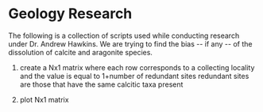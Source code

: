 # Geology Research
The following is a collection of scripts used while conducting research under Dr.
Andrew Hawkins. We are trying to find the bias -- if any -- of the dissolution of
calcite and aragonite species.

1. create a Nx1 matrix where each row corresponds to a collecting locality and
the value is equal to 1+number of redundant sites
redundant sites are those that have the same calcitic taxa present

2. plot Nx1 matrix